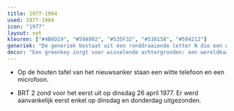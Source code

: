 ```yaml
---
title: 1977-1984
used: 1977-1984
icon: "1977"
layout: set
kleuren: ["#4B6D19", "#59A992", "#535F32", "#538158", "#504212"]
generiek: "De generiek bestaat uit een ronddraaiende letter N die een wereldkaart zichtbaar maakt. Er volgt een gong en 'nieuws' verschijnt in beeld. "
decor: "Een greenkey zorgt voor wisselende achtergronden: een wereldkaart voor buitenlands nieuws, een groene titel 'Sport' voor sportieve berichten."
---
```


* Op de houten tafel van het nieuwsanker staan een witte telefoon en een microfoon.

* BRT 2 zond voor het eerst uit op dinsdag 26 april 1977. Er werd aanvankelijk eerst enkel op dinsdag en donderdag uitgezonden.

